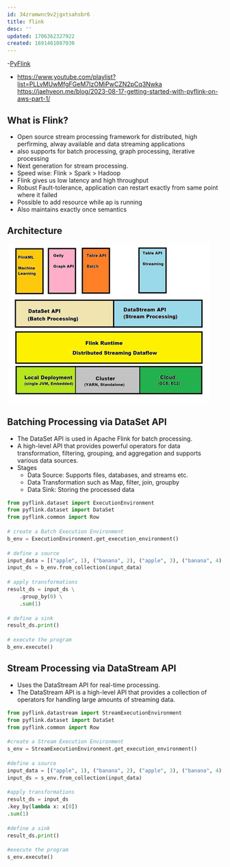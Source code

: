 ```yaml
---
id: 34zramwnc9v2jgxtsahsbr6
title: flink
desc: ''
updated: 1706362327922
created: 1691461087030
---
```

-[PyFlink](https://thecodinginterface.com/blog/intro-to-pyflink/)
- https://www.youtube.com/playlist?list=PLLvMUwMfgFGeM7IzOMiPwCZN2pCq3Nwka
https://jaehyeon.me/blog/2023-08-17-getting-started-with-pyflink-on-aws-part-1/

## What is Flink?

- Open source stream processing framework for distributed, high perfirming, alway available and data streaming applications
- also supports for batch processing, graph processing, iterative processing
- Next generation for stream processing. 
- Speed wise: Flink > Spark > Hadoop
- Flink gives us low latency and high throughput
- Robust Fault-tolerance, application can restart exactly from same point where it failed
- Possible to add resource while ap is running
- Also maintains exactly once semantics

## Architecture
![Alt text](flink_architecture.png)



## Batching Processing via DataSet API

- The DataSet API is used in Apache Flink for batch processing.
- A high-level API that provides powerful operators for data transformation, filtering, grouping, and aggregation and supports various data sources.
- Stages
  - Data Source: Supports files, databases, and streams etc.
  - Data Transformation such as Map, filter, join, groupby
  - Data Sink: Storing the processed data

``` py
from pyflink.dataset import ExecutionEnvironment
from pyflink.dataset import DataSet
from pyflink.common import Row

# create a Batch Execution Environment
b_env = ExecutionEnvironment.get_execution_environment()

# define a source
input_data = [("apple", 1), ("banana", 2), ("apple", 3), ("banana", 4), ("apple", 5)]
input_ds = b_env.from_collection(input_data)

# apply transformations
result_ds = input_ds \
    .group_by(0) \
    .sum(1)

# define a sink
result_ds.print()

# execute the program
b_env.execute()
```

## Stream Processing via DataStream API

- Uses the DataStream API for real-time processing. 
- The DataStream API is a high-level API that provides a collection of operators for handling large amounts of streaming data.

```py
from pyflink.datastream import StreamExecutionEnvironment
from pyflink.dataset import DataSet
from pyflink.common import Row

#create a Stream Execution Environment
s_env = StreamExecutionEnvironment.get_execution_environment()

#define a source
input_data = [("apple", 1), ("banana", 2), ("apple", 3), ("banana", 4), ("apple", 5)]
input_ds = s_env.from_collection(input_data)

#apply transformations
result_ds = input_ds
.key_by(lambda x: x[0])
.sum(1)

#define a sink
result_ds.print()

#execute the program
s_env.execute()
```
